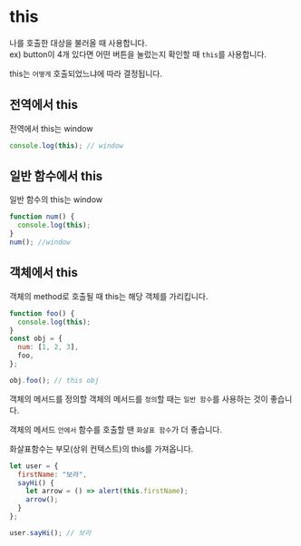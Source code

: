 # this

나를 호출한 대상을 불러올 때 사용합니다.<br/>
ex) button이 4개 있다면 어떤 버튼을 눌렀는지 확인할 때 `this`를 사용합니다.

this는 `어떻게` 호출되었느냐에 따라 결정됩니다.

## 전역에서 this

전역에서 this는 window

```js
console.log(this); // window
```

## 일반 함수에서 this

일반 함수의 this는 window

```js
function num() {
  console.log(this);
}
num(); //window
```

## 객체에서 this

객체의 method로 호출될 때 this는 해당 객체를 가리킵니다.

```js
function foo() {
  console.log(this);
}
const obj = {
  num: [1, 2, 3],
  foo,
};

obj.foo(); // this obj
```

객체의 메서드를 정의할 객체의 메서드를 `정의`할 때는 `일반 함수`를 사용하는 것이 좋습니다.

객체의 메서드 `안에서` 함수를 호출할 땐 `화살표 함수`가 더 좋습니다.

화살표함수는 부모(상위 컨텍스트)의 this를 가져옵니다.


```js
let user = {
  firstName: "보라",
  sayHi() {
    let arrow = () => alert(this.firstName);
    arrow();
  }
};

user.sayHi(); // 보라
```
